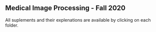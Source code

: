 ## Medical Image Processing - Fall 2020

All suplements and their explenations are available by clicking on each folder.
